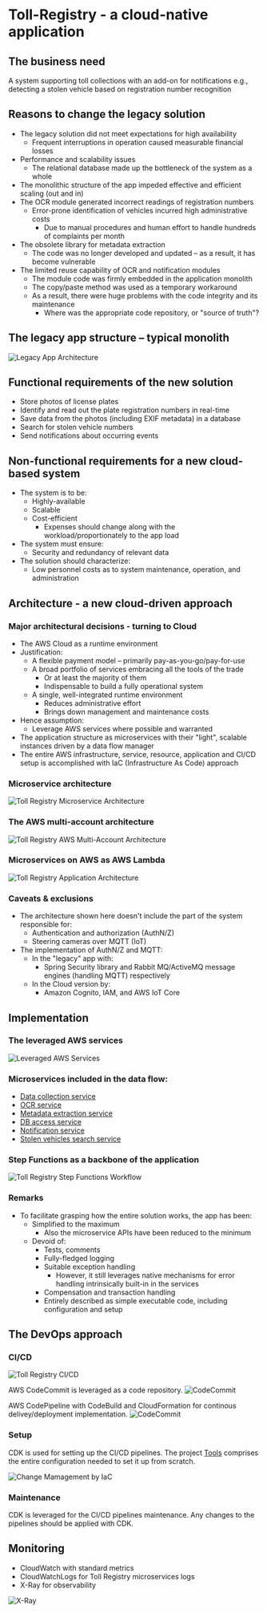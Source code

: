 # Toll-Registry - a cloud-native application

## The business need
A system supporting toll collections with an add-on for notifications e.g., detecting a stolen vehicle based on registration number recognition

## Reasons to change the legacy solution
- The legacy solution did not meet expectations for high availability
  - Frequent interruptions in operation caused measurable financial losses
- Performance and scalability issues
  - The relational database made up the bottleneck of the system as a whole
- The monolithic structure of the app impeded effective and efficient scaling (out and in)
- The OCR module generated incorrect readings of registration numbers
  - Error-prone identification of vehicles incurred high administrative costs
    - Due to manual procedures and human effort to handle hundreds of complaints per month
- The obsolete library for metadata extraction
  - The code was no longer developed and updated – as a result, it has become vulnerable
- The limited reuse capability of OCR and notification modules
  - The module code was firmly embedded in the application monolith
  - The copy/paste method was used as a temporary workaround
  - As a result, there were huge problems with the code integrity and its maintenance
    - Where was the appropriate code repository, or "source of truth"?

## The legacy app structure – typical monolith
![Legacy App Architecture](images/legacy.png)

## Functional requirements of the new solution
- Store photos of license plates
- Identify and read out the plate registration numbers in real-time
- Save data from the photos (including EXIF metadata) in a database
- Search for stolen vehicle numbers
- Send notifications about occurring events

## Non-functional requirements for a new cloud-based system
- The system is to be:
  - Highly-available
  - Scalable
  - Cost-efficient
    - Expenses should change along with the workload/proportionately to the app load
- The system must ensure:
  - Security and redundancy of relevant data
- The solution should characterize:
  - Low personnel costs as to system maintenance, operation, and administration

## Architecture - a new cloud-driven approach

### Major architectural decisions - turning to Cloud

- The AWS Cloud as a runtime environment
- Justification:
  - A flexible payment model – primarily pay-as-you-go/pay-for-use 
  - A broad portfolio of services embracing all the tools of the trade
    - Or at least the majority of them
    - Indispensable to build a fully operational system
  - A single, well-integrated runtime environment
    - Reduces administrative effort
    - Brings down management and maintenance costs
- Hence assumption:
    - Leverage AWS services where possible and warranted
- The application structure as microservices with their "light", scalable instances driven by a data flow manager 
- The entire AWS infrastructure, service, resource, application and CI/CD setup is accomplished with IaC (Infrastructure As Code) approach 

### Microservice architecture
![Toll Registry Microservice Architecture](images/microservices.png)

### The AWS multi-account architecture
![Toll Registry AWS Multi-Account Architecture](images/multi-account.png)

### Microservices on AWS as AWS Lambda
![Toll Registry Application Architecture](images/toll-registry-arch.png)

### Caveats & exclusions
- The architecture shown here doesn't include the part of the system responsible for:
  - Authentication and authorization (AuthN/Z)
  - Steering cameras over MQTT (IoT)
- The implementation of AuthN/Z and MQTT:
  - In the "legacy" app with:
    - Spring Security library and Rabbit MQ/ActiveMQ message engines (handling MQTT) respectively
  - In the Cloud version by:
    - Amazon Cognito, IAM, and AWS IoT Core

## Implementation

### The leveraged AWS services

![Leveraged AWS Services](images/aws-service-list.png)

### Microservices included in the data flow:

- [Data collection service](https://github.com/developing-cloud/data-collection)
- [OCR service](https://github.com/developing-cloud/ocr)
- [Metadata extraction service](https://github.com/developing-cloud/metadata-extraction)
- [DB access service](https://github.com/developing-cloud/db)
- [Notification service](https://github.com/developing-cloud/notifier)
- [Stolen vehicles search service](https://github.com/developing-cloud/vehicle-finder)

### Step Functions as a backbone of the application 

![Toll Registry Step Functions Workflow](images/toll-registry-sf.png)

### Remarks
- To facilitate grasping how the entire solution works, the app has been:
  - Simplified to the maximum
    - Also the microservice APIs have been reduced to the minimum
  - Devoid of:
    - Tests, comments 
    - Fully-fledged logging
    - Suitable exception handling
      - However, it still leverages native mechanisms for error handling intrinsically built-in in the services
    - Compensation and transaction handling
    - Entirely described as simple executable code, including configuration and setup


## The DevOps approach
### CI/CD

![Toll Registry CI/CD](images/ci-cd.png)

AWS CodeCommit is leveraged as a code repository.
![CodeCommit](images/code-commit.png)

AWS CodePipeline with CodeBuild and CloudFormation for continous delivey/deployment implementation.
![CodeCommit](images/code-pipeline.png)

### Setup
CDK is used for setting up the CI/CD pipelines. 
The project [Tools](https://github.com/developing-cloud/tools)
 comprises the entire configuration needed to set it up from scratch.

![Change Mamagement by IaC](images/iac.png)

### Maintenance
CDK is leveraged for the CI/CD pipelines maintenance.
Any changes to the pipelines should be applied with CDK.

## Monitoring
- CloudWatch with standard metrics
- CloudWatchLogs for Toll Registry microservices logs
- X-Ray for observability

![X-Ray](images/xray.png)
